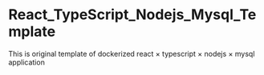 # React_TypeScript_Nodejs_Mysql_Template
This is original template of dockerized react × typescript × nodejs × mysql application
